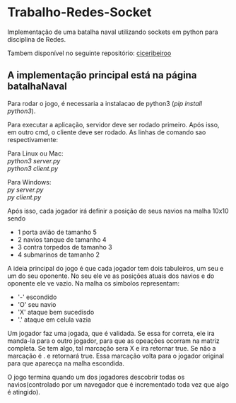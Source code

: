 # Trabalho-Redes-Socket
Implementação de uma batalha naval utilizando sockets em python para disciplina de Redes.

Tambem disponível no seguinte repositório: [ciceribeiroo](https://github.com/ciceribeiroo/Trabalho-Redes-Socket) 

## A implementação principal está na página batalhaNaval
Para rodar o jogo, é necessaria a instalacao de python3 (*pip install python3*).

Para executar a aplicação, servidor deve ser rodado primeiro. Após isso, em outro cmd, o cliente deve ser rodado. As linhas de comando sao respectivamente:

Para Linux ou Mac: <br> 
*python3 server.py*<br>
*python3 client.py* <br>

Para Windows: <br>
*py server.py*<br>
*py client.py*<br>

Após isso, cada jogador irá definir a posição de seus navios na malha 10x10 sendo
  - 1 porta avião de tamanho 5
  - 2 navios tanque de tamanho 4
  - 3 contra torpedos de tamanho 3
  - 4 submarinos de tamanho 2

A ideia principal do jogo é que cada jogador tem dois tabuleiros, um seu e um do seu oponente. No seu ele ve as posições atuais dos navios e do oponente ele ve vazio. Na malha os simbolos representam:
  - '-' escondido
  - 'O' seu navio
  - 'X' ataque bem sucedisdo
  - '.' ataque em celula vazia
  
Um jogador faz uma jogada, que é validada. Se essa for correta, ele ira manda-la para o outro jogador, para que as opeações ocorram na matriz completa. Se tem algo, tal marcação sera X e ira retornar true. Se não a marcação é . e retornará true.  Essa marcação volta para o jogador original para que aparecça na malha escondida.

O jogo termina quando um dos jogadores descobrir todas os navios(controlado por um navegador que é incrementado toda vez que algo é atingido).
